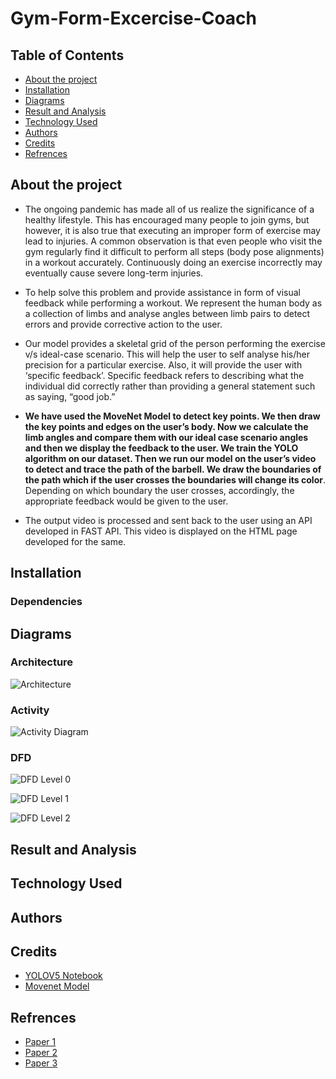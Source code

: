 # Gym-Form-Excercise-Coach


## Table of Contents
* [About the project](#about-the-project)
* [Installation](#installation)
* [Diagrams](#diagrams)
* [Result and Analysis](#result-and-analysis)
* [Technology Used](#technology-used)
* [Authors](#authors)
* [Credits](#credits)
* [Refrences](#refrences)


## About the project
- The ongoing pandemic has made all of us realize the significance of a healthy lifestyle. This has encouraged many people to join gyms, but however, it is also true that executing an improper form of exercise may lead to injuries. A common observation is that even people who visit the gym regularly find it difficult to perform all steps (body pose alignments) in a workout accurately. Continuously doing an exercise incorrectly may eventually cause severe long-term injuries. 

- To help solve this problem and provide assistance in form of visual feedback while performing a workout. We represent the human body as a collection of limbs and analyse angles between limb pairs to detect errors and provide corrective action to the user.

- Our model provides a skeletal grid of the person performing the exercise v/s ideal-case scenario. This will help the user to self analyse his/her precision for a particular exercise. Also, it will provide the user with ‘specific feedback’. Specific feedback refers to describing what the individual did correctly rather than providing a general statement such as saying, “good job.”

- **We have used the MoveNet Model to detect key points. We then draw the key points and edges on the user’s body. Now we calculate the limb angles and compare them with our ideal case scenario angles and then we display the feedback to the user. We train the YOLO algorithm on our dataset. Then we run our model on the user’s video to detect and trace the path of the barbell. We draw the boundaries of the path which if the user crosses the boundaries will change its color**. Depending on which boundary the user crosses, accordingly, the appropriate feedback would be given to the user. 

- The output video is processed and sent back to the user using an API developed in FAST API. This video is displayed on the HTML page developed for the same. 


## Installation
### Dependencies 

## Diagrams
### **Architecture**
![Architecture](https://user-images.githubusercontent.com/22417910/197022224-6a20b8cb-b83a-4eb0-befa-7d310824a451.png)

### **Activity**
![Activity Diagram](https://user-images.githubusercontent.com/22417910/197022415-f9006fc1-ee2f-4de1-8783-5b2033dccc23.png)

### **DFD**
![DFD Level 0 ](https://user-images.githubusercontent.com/22417910/197022441-20c11ed7-b4d6-428d-a389-adb53add6c32.png)

![DFD Level 1](https://user-images.githubusercontent.com/22417910/197022747-962332f2-1788-4927-a063-29067c9dca9e.png)

![DFD Level 2](https://user-images.githubusercontent.com/22417910/197022740-7c8f9ed7-45e6-4c7e-85df-53e8b78ca32f.png)



## Result and Analysis

## Technology Used

## Authors


## Credits
- [YOLOV5 Notebook](https://colab.research.google.com/drive/1gDZ2xcTOgR39tGGs-EZ6i3RTs16wmzZQ)
- [Movenet Model](https://www.tensorflow.org/hub/tutorials/movenet)

## Refrences
- [Paper 1](https://www.researchgate.net/publication/324759769_Pose_Trainer_Correcting_Exercise_Posture_using_Pose_Estimation)
- [Paper 2](https://ieeexplore.ieee.org/abstract/document/8856547?casa_token=s7vlnKtOVoMAAAAA:kGlGEIAyXNAD7pmu6zuPOQdFNiLkenuaj3D_z-JKDixd0Nxnmi5iiS1e_cdkRkQ0hHaPHX55-JDuTF0)
- [Paper 3](https://arxiv.org/abs/1907.05272)
